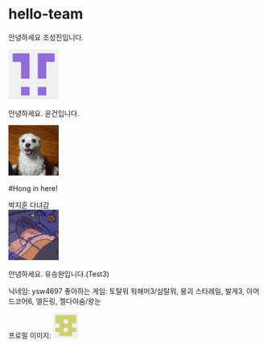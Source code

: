 # hello-team

안녕하세요 조성진입니다. 

<img src ="./Image/Profile_Jocastle.png" width ="100" height="100">

안녕하세요. 윤건입니다.

<img src="./Image/YoonGunProfile.jpg" width = "100" height = "100">

#Hong in here!


박지훈 다녀감  
[<img src="./Image/Profile_Jihoon.png" width = "100" height = "100">](https://github.com/pianoop)

안녕하세요. 유승완입니다.(Test3)

닉네임: ysw4697
좋아하는 게임: 토탈워 워해머3/삼탈워, 붕괴 스타레일, 발게3, 아머드코어6, 엘든링, 젤다야숨/왕눈

프로필 이미지: <img src="./Image/Profile_ysw4697.png" width = "50" height = "50">